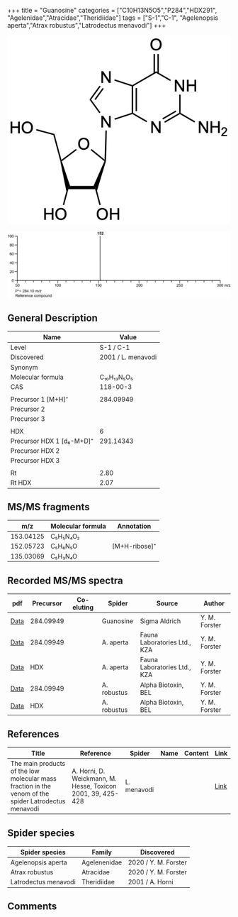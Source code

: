 +++
title = "Guanosine"
categories = ["C10H13N5O5","P284","HDX291",
"Agelenidae","Atracidae","Theridiidae"]
tags = ["S-1","C-1",
"Agelenopsis aperta","Atrax robustus","Latrodectus menavodi"]
+++

![](/img/Guanosine.png)

![](/img_MSMS/284_Guanosine.png)

## General Description

| Name                      | Value              |
|---------------------------|--------------------|
| Level                     | S-1 / C-1                  |
| Discovered                | 2001 / L. menavodi |
| Synonym                   |                    |
| Molecular formula         | C₁₀H₁₃N₅O₅         |
| CAS                       | 118-00-3           |
|                           |                    |
| Precursor 1 [M+H]⁺        | 284.09949          |
| Precursor 2               |                    |
| Precursor 3               |                    |
|                           |                    |
| HDX                       | 6                  |
| Precursor HDX 1 [d₆-M+D]⁺ | 291.14343          |
| Precursor HDX 2           |                    |
| Precursor HDX 3           |                    |
|                           |                    |
| Rt                        | 2.80               |
| Rt HDX                    | 2.07               |

## MS/MS fragments

| m/z       | Molecular formula | Annotation    |
|-----------|-------------------|---------------|
| 153.04125 | C₅H₅N₄O₂          |               |
| 152.05723 | C₅H₆N₅O           | [M+H-ribose]⁺ |
| 135.03069 | C₅H₃N₄O           |               |

## Recorded MS/MS spectra

| pdf                                            | Precursor | Co-eluting | Spider    | Source                       | Author        |
|------------------------------------------------|-----------|------------|-----------|------------------------------|---------------|
| [Data](/pdf/284_Guanosine_2-77.pdf)            | 284.09949 |            | Guanosine | Sigma Aldrich                | Y. M. Forster |
| [Data](/pdf/A-aperta/284_Guanosine_Aa.pdf)     | 284.09949 |            | A. aperta | Fauna Laboratories Ltd., KZA | Y. M. Forster |
| [Data](/pdf/A-aperta/284_Guanosine_Aa_HDX.pdf) | HDX       |            | A. aperta | Fauna Laboratories Ltd., KZA | Y. M. Forster |
| [Data](/pdf/A-robustus/284_Guanosine_Ar.pdf) | 284.09949 |           | A. robustus | Alpha Biotoxin, BEL | Y. M. Forster |
| [Data](/pdf/A-robustus/284_Guanosine_Ar_HDX.pdf) | HDX |           | A. robustus | Alpha Biotoxin, BEL | Y. M. Forster |

## References

| Title                                                                                                | Reference                                                   | Spider      | Name | Content | Link                                                                |
|------------------------------------------------------------------------------------------------------|-------------------------------------------------------------|-------------|------|---------|---------------------------------------------------------------------|
| The main products of the low molecular mass fraction in the venom of the spider Latrodectus menavodi | A. Horni, D. Weickmann, M. Hesse, Toxicon 2001, 39, 425-428 | L. menavodi |      |         | [Link](https://www.sciencedirect.com/science/article/pii/S0041010100001471) |

## Spider species

| Spider species       | Family       | Discovered           |
|----------------------|--------------|----------------------|
| Agelenopsis aperta   | Agelenenidae | 2020 / Y. M. Forster |
| Atrax robustus | Atracidae | 2020 / Y. M. Forster |
| Latrodectus menavodi | Theridiidae  | 2001 / A. Horni      |

## Comments